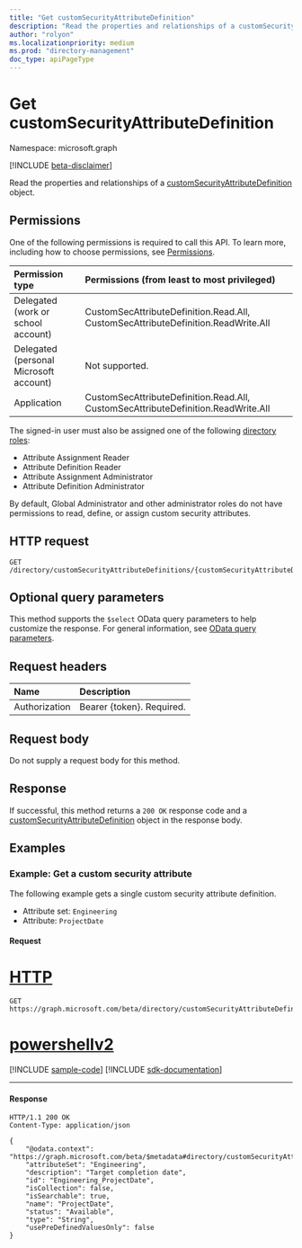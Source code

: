 ```yaml
---
title: "Get customSecurityAttributeDefinition"
description: "Read the properties and relationships of a customSecurityAttributeDefinition object."
author: "rolyon"
ms.localizationpriority: medium
ms.prod: "directory-management"
doc_type: apiPageType
---
```


# Get customSecurityAttributeDefinition
Namespace: microsoft.graph

[!INCLUDE [beta-disclaimer](../../includes/beta-disclaimer.md)]

Read the properties and relationships of a [customSecurityAttributeDefinition](../resources/customsecurityattributedefinition.md) object.

## Permissions
One of the following permissions is required to call this API. To learn more, including how to choose permissions, see [Permissions](/graph/permissions-reference).

|Permission type|Permissions (from least to most privileged)|
|:---|:---|
|Delegated (work or school account)|CustomSecAttributeDefinition.Read.All, CustomSecAttributeDefinition.ReadWrite.All|
|Delegated (personal Microsoft account)|Not supported.|
|Application|CustomSecAttributeDefinition.Read.All, CustomSecAttributeDefinition.ReadWrite.All|

The signed-in user must also be assigned one of the following [directory roles](/azure/active-directory/roles/permissions-reference):

+ Attribute Assignment Reader
+ Attribute Definition Reader
+ Attribute Assignment Administrator
+ Attribute Definition Administrator

By default, Global Administrator and other administrator roles do not have permissions to read, define, or assign custom security attributes.

## HTTP request

<!-- {
  "blockType": "ignored"
}
-->
``` http
GET /directory/customSecurityAttributeDefinitions/{customSecurityAttributeDefinitionId}
```

## Optional query parameters
This method supports the `$select` OData query parameters to help customize the response. For general information, see [OData query parameters](/graph/query-parameters).

## Request headers
|Name|Description|
|:---|:---|
|Authorization|Bearer {token}. Required.|

## Request body
Do not supply a request body for this method.

## Response

If successful, this method returns a `200 OK` response code and a [customSecurityAttributeDefinition](../resources/customsecurityattributedefinition.md) object in the response body.

## Examples

### Example: Get a custom security attribute

The following example gets a single custom security attribute definition.

+ Attribute set: `Engineering`
+ Attribute: `ProjectDate`

#### Request

# [HTTP](#tab/http)
<!-- {
  "blockType": "request",
  "name": "get_customsecurityattributedefinition",
  "sampleKeys": ["Engineering_ProjectDate"]
}
-->
``` http
GET https://graph.microsoft.com/beta/directory/customSecurityAttributeDefinitions/Engineering_ProjectDate
```

# [powershellv2](#tab/powershellv2)
[!INCLUDE [sample-code](../includes/snippets/powershellv2/get-customsecurityattributedefinition-powershellv2-snippets.md)]
[!INCLUDE [sdk-documentation](../includes/snippets/snippets-sdk-documentation-link.md)]

---



#### Response
<!-- {
  "blockType": "response",
  "truncated": true,
  "@odata.type": "microsoft.graph.customSecurityAttributeDefinition"
}
-->
``` http
HTTP/1.1 200 OK
Content-Type: application/json

{
    "@odata.context": "https://graph.microsoft.com/beta/$metadata#directory/customSecurityAttributeDefinitions/$entity",
    "attributeSet": "Engineering",
    "description": "Target completion date",
    "id": "Engineering_ProjectDate",
    "isCollection": false,
    "isSearchable": true,
    "name": "ProjectDate",
    "status": "Available",
    "type": "String",
    "usePreDefinedValuesOnly": false
}
```
